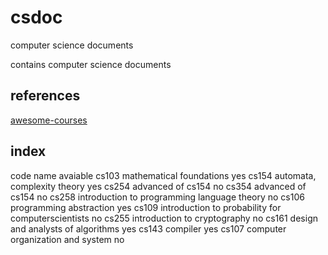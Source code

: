 # csdoc
computer science documents

contains computer science documents

## references

[awesome-courses](https://github.com/prakhar1989/awesome-courses)

## index

code    name                                                            avaiable
cs103   mathematical foundations                                             yes
cs154   automata, complexity theory                                          yes
cs254   advanced of cs154                                                     no
cs354   advanced of cs154                                                     no
cs258   introduction to programming language theory                           no
cs106   programming abstraction                                              yes
cs109   introduction to probability for computerscientists                    no
cs255   introduction to cryptography                                          no
cs161   design and analysts of algorithms                                    yes
cs143   compiler                                                             yes
cs107   computer organization and system                                      no
